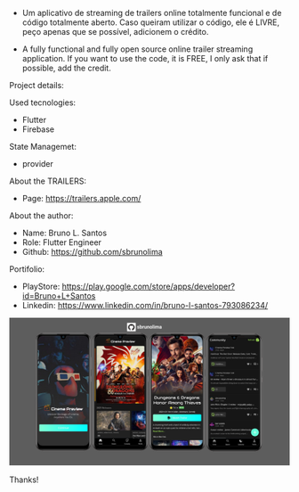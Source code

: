  - Um aplicativo de streaming de trailers online totalmente funcional e de código totalmente aberto. Caso queiram utilizar o código, ele é LIVRE, peço apenas que se possível, adicionem o crédito.

 - A fully functional and fully open source online trailer streaming application. If you want to use the code, it is FREE, I only ask that if possible, add the credit.

Project details:

Used tecnologies:
 - Flutter
 - Firebase

State Managemet:
 - provider

About the TRAILERS:
 - Page: https://trailers.apple.com/ 

About the author:
 - Name: Bruno L. Santos
 - Role: Flutter Engineer
 - Github: https://github.com/sbrunolima

Portifolio:
 - PlayStore: https://play.google.com/store/apps/developer?id=Bruno+L+Santos
 - Linkedin: https://www.linkedin.com/in/bruno-l-santos-793086234/

![APP image](https://raw.githubusercontent.com/sbrunolima/images/main/CinemaPreview%20APP.png)

Thanks!
